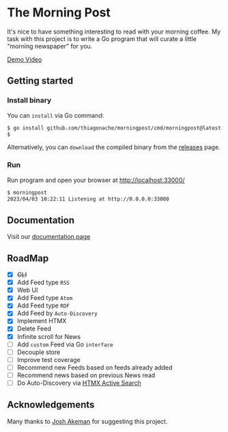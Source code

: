 # The Morning Post

It's nice to have something interesting to read with your morning coffee. My task with this project is to write a Go program that will curate a little “morning newspaper” for you.

[Demo Video](https://thiagocarvalho-public-assets.s3.us-west-2.amazonaws.com/morningpost-videos/demo.gif)

## Getting started

### Install binary

You can `install` via Go command:

```bash
$ go install github.com/thiagonache/morningpost/cmd/morningpost@latest
$
```

Alternatively, you can `download` the compiled binary from the [releases](https://github.com/thiagonache/morningpost/releases) page.

### Run

Run program and open your browser at <http://localhost:33000/>

```bash
$ morningpost
2023/04/03 10:22:11 Listening at http://0.0.0.0:33000
```

## Documentation

Visit our [documentation page](doc/README.md)

## RoadMap

- [x] ~~CLI~~
- [x] Add Feed type `RSS`
- [x] Web UI
- [x] Add Feed type `Atom`
- [x] Add Feed type `RDF`
- [x] Add Feed by `Auto-Discovery`
- [x] Implement HTMX
- [x] Delete Feed
- [x] Infinite scroll for News
- [ ] Add `custom` Feed via Go `interface`
- [ ] Decouple store
- [ ] Improve test coverage
- [ ] Recommend new Feeds based on feeds already added
- [ ] Recommend news based on previous News read
- [ ] Do Auto-Discovery via [HTMX Active Search](https://htmx.org/examples/active-search/)

## Acknowledgements

Many thanks to [Josh Akeman](https://github.com/joshakeman) for suggesting this project.
